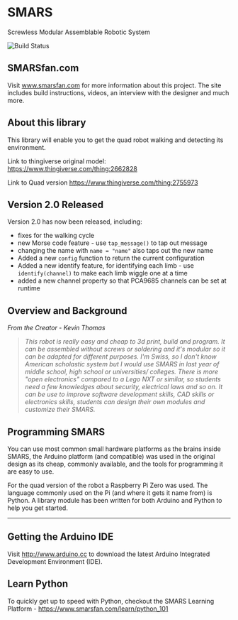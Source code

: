 # SMARS

Screwless Modular Assemblable Robotic System

![Build Status](https://travis-ci.com/kevinmcaleer/smars_library.svg)

## SMARSfan.com

Visit www.smarsfan.com for more information about this project. The site includes build instructions, videos, an interview with the designer and much more.

## About this library

This library will enable you to get the quad robot walking and detecting its environment.

Link to thingiverse original model:
<https://www.thingiverse.com/thing:2662828>

Link to Quad version
<https://www.thingiverse.com/thing:2755973>

## Version 2.0 Released
Version 2.0 has now been released, including:
- fixes for the walking cycle
- new Morse code feature - use `tap_message()` to tap out message
- changing the name with `name = "name"` also taps out the new name
- Added a new `config` function to return the current configuration
- Added a new identify feature, for identifying each limb - use `identify(channel)` to make each limb wiggle one at a time
- added a new channel property so that PCA9685 channels can be set at runtime

## Overview and Background

*From the Creator - Kevin Thomas*
> *This robot is really easy and cheap to 3d print, build and program. It can be assembled without screws or 
> soldering and it's modular so it can be adapted for different purposes. I'm Swiss, so I don't know American 
> scholastic system but I would use SMARS in last year of middle school, high school or universities/ colleges. 
> There is more "open electronics" compared to a Lego NXT or similar, so students need a few knowledges about 
> security, electrical laws and so on. It can be use to improve software development skills, CAD skills or 
> electronics skills, students can design their own modules and customize their SMARS.*

## Programming SMARS

You can use most common small hardware platforms as the brains inside SMARS, the Arduino platform (and compatible) was used in the original design as its cheap, commonly available, and the tools for programming it are easy to use. 

For the quad version of the robot a Raspberry Pi Zero was used. The language commonly used on the Pi (and where it gets it name from) is Python. A library module has been written for both Arduino and Python to help you get started.

---

## Getting the Arduino IDE

Visit <http://www.arduino.cc> to download the latest Arduino Integrated Development Environment (IDE).

## Learn Python

To quickly get up to speed with Python, checkout the SMARS Learning Platform - <https://www.smarsfan.com/learn/python_101>
